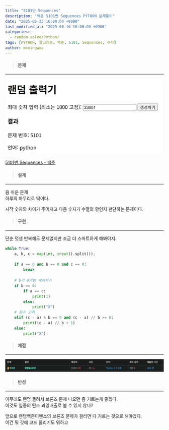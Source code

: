 ```yaml
---
title: "5101번 Sequences"
description: "백준 5101번 Sequences PYTHON 문제풀이"
date: "2025-05-23 16:00:00 +0900"
last_modified_at: "2025-06-16 10:00:00 +0900"
categories: 
  - random-solve/Python/
tags: [PYTHON, 알고리즘, 백준, 5101, Sequences, 수학]
author: movingwoo
---
```

> #### 문제  
---  
  
![img01](/assets/images/posts/random-solve/Python/2025-05-23-5101/img01.webp)  
  
[5101번 Sequences - 백준](https://www.acmicpc.net/problem/5101)  
   
> #### 설계  
---  
  
음 쉬운 문제  
하루의 마무리로 딱이다.  
  
시작 숫자와 차이가 주어지고 다음 숫자가 수열의 항인지 판단하는 문제이다.  
  
> #### 구현  
---  
  
단순 덧셈 반복해도 문제없지만 조금 더 스마트하게 해봐야지.  
  
```python
while True:
    a, b, c = map(int, input().split());

    if a == 0 and b == 0 and c == 0:
        break

    # b가 0이면 예외처리
    if b == 0:
        if a == c:
            print(1)
        else:
            print("X")
    # 음수 고려
    elif (c - a) % b == 0 and (c - a) // b >= 0:
        print((c - a) // b + 1)
    else:
        print("X")
```
  
> #### 채점  
---  

![img02](/assets/images/posts/random-solve/Python/2025-05-23-5101/img02.webp)  
  
> #### 반성  
---  
  
아무래도 랜덤 돌려서 브론즈 문제 나오면 좀 거르는게 좋겠다.  
이것도 일종의 탄소 과잉배출로 볼 수 있지 않나?  
  
앞으로 랜덤백준디펜스의 브론즈 문제가 걸리면 다 거르는 것으로 해야겠다.  
이건 뭐 깃에 코드 올리기도 뭐하고  